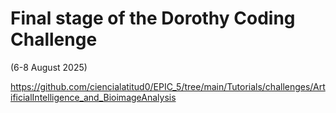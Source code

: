 # Final stage of the Dorothy Coding Challenge 
(6-8 August 2025)

https://github.com/ciencialatitud0/EPIC_5/tree/main/Tutorials/challenges/ArtificialIntelligence_and_BioimageAnalysis
